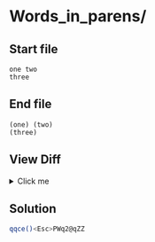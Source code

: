 # Words_in_parens/
## Start file
```
one two
three
```
## End file
```
(one) (two)
(three)
```
## View Diff
<details><summary>Click me</summary>

```
--- Words_in_parens//inp
+++ Words_in_parens//out
@@ -1,2 +1,2 @@
-one two
-three
+(one) (two)
+(three)
```
</details>

## Solution
```sh
qqce()<Esc>PWq2@qZZ
```
